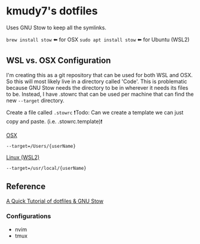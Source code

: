 # kmudy7's dotfiles

Uses GNU Stow to keep all the symlinks.

`brew install stow` ⬅️  for OSX
`sudo apt install stow` ⬅️  for Ubuntu (WSL2)

## WSL vs. OSX Configuration
I'm creating this as a git repository that can be used for both WSL and OSX. So this
will most likely live in a directory called 'Code'. This is problematic because GNU Stow
needs the directory to be in wherever it needs its files to be. Instead, I have .stowrc
that can be used per machine that can find the new `--target` directory.

Create a file called `.stowrc`
❗️Todo: Can we create a template we can just copy and paste. (i.e. .stowrc.template)❗️

<u>OSX</u>
```
--target=/Users/{userName}
```

<u>Linux (WSL2)</u>
```
--target=/usr/local/{userName}
```

## Reference
[A Quick Tutorial of dotfiles & GNU Stow](https://www.youtube.com/watch?v=y6XCebnB9gs)

### Configurations

- nvim 
- tmux
